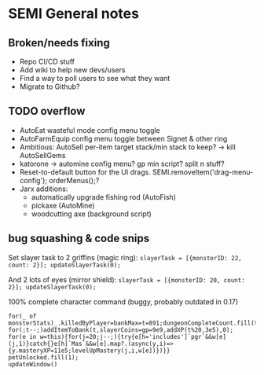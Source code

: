 # SEMI General notes

## Broken/needs fixing

* Repo CI/CD stuff
* Add wiki to help new devs/users
* Find a way to poll users to see what they want
* Migrate to Github?

## TODO overflow

* AutoEat wasteful mode config menu toggle
* AutoFarmEquip config menu toggle between Signet & other ring
* Ambitious: AutoSell per-item target stack/min stack to keep? -> kill AutoSellGems
* katorone -> automine config menu? gp min script? split n stuff?
* Reset-to-default button for the UI drags. SEMI.removeItem('drag-menu-config'); orderMenus();?
* Jarx additions:
    * automatically upgrade fishing rod (AutoFish)
    * pickaxe (AutoMine)
    * woodcutting axe (background script)

## bug squashing & code snips

Set slayer task to 2 griffins (magic ring):
`slayerTask = [{monsterID: 22, count: 2}]; updateSlayerTask(0);`

And 2 lots of eyes (mirror shield):
`slayerTask = [{monsterID: 20, count: 2}]; updateSlayerTask(0);`

100% complete character command (buggy, probably outdated in 0.17)
```
for(_ of monsterStats)_.killedByPlayer=bankMax=t=891;dungeonCompleteCount.fill(t);
for(;t--;)addItemToBank(t,slayerCoins=gp=9e9,addXP(t%20,3e5),0);
for(e in w=this){for(j=20;j--;){try{e[h='includes']`pgr`&&w[e](j,1)}catch{}e[h]`Mas`&&w[e].map?.(async(y,i)=>{y.masteryXP=11e5;levelUpMastery(j,i,w[e])})}}
petUnlocked.fill(1);
updateWindow()
```